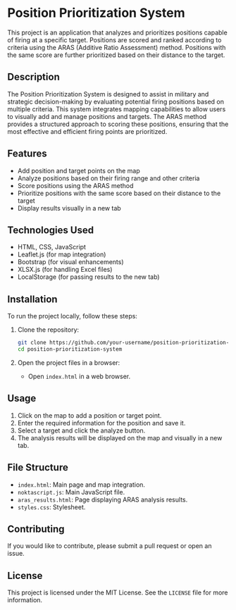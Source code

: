 # Position Prioritization System

This project is an application that analyzes and prioritizes positions capable of firing at a specific target. Positions are scored and ranked according to criteria using the ARAS (Additive Ratio Assessment) method. Positions with the same score are further prioritized based on their distance to the target.

## Description

The Position Prioritization System is designed to assist in military and strategic decision-making by evaluating potential firing positions based on multiple criteria. This system integrates mapping capabilities to allow users to visually add and manage positions and targets. The ARAS method provides a structured approach to scoring these positions, ensuring that the most effective and efficient firing points are prioritized.

## Features

- Add position and target points on the map
- Analyze positions based on their firing range and other criteria
- Score positions using the ARAS method
- Prioritize positions with the same score based on their distance to the target
- Display results visually in a new tab

## Technologies Used

- HTML, CSS, JavaScript
- Leaflet.js (for map integration)
- Bootstrap (for visual enhancements)
- XLSX.js (for handling Excel files)
- LocalStorage (for passing results to the new tab)

## Installation

To run the project locally, follow these steps:

1. Clone the repository:
    ```bash
    git clone https://github.com/your-username/position-prioritization-system.git
    cd position-prioritization-system
    ```

2. Open the project files in a browser:
    - Open `index.html` in a web browser.

## Usage

1. Click on the map to add a position or target point.
2. Enter the required information for the position and save it.
3. Select a target and click the analyze button.
4. The analysis results will be displayed on the map and visually in a new tab.

## File Structure

- `index.html`: Main page and map integration.
- `noktascript.js`: Main JavaScript file.
- `aras_results.html`: Page displaying ARAS analysis results.
- `styles.css`: Stylesheet.

## Contributing

If you would like to contribute, please submit a pull request or open an issue.

## License

This project is licensed under the MIT License. See the `LICENSE` file for more information.
